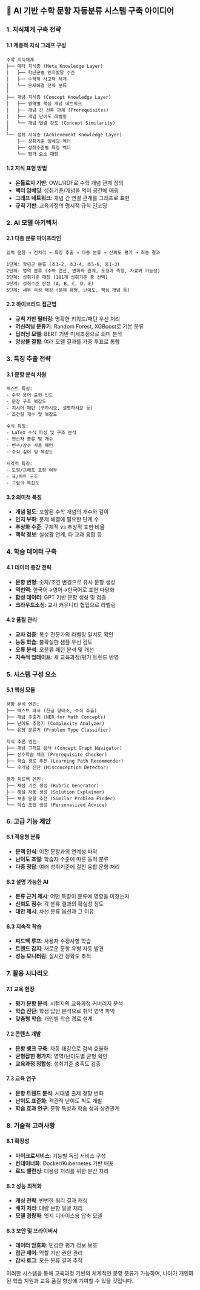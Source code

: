 ## 🧠 AI 기반 수학 문항 자동분류 시스템 구축 아이디어

### 1. 지식체계 구축 전략

#### 1.1 계층적 지식 그래프 구성
```
수학 지식체계
├── 메타 지식층 (Meta Knowledge Layer)
│   ├── 학년군별 인지발달 수준
│   ├── 수학적 사고력 체계
│   └── 문제해결 전략 분류
│
├── 개념 지식층 (Concept Knowledge Layer)
│   ├── 영역별 핵심 개념 네트워크
│   ├── 개념 간 선후 관계 (Prerequisites)
│   ├── 개념 난이도 레벨링
│   └── 개념 연결 강도 (Concept Similarity)
│
└── 성취 지식층 (Achievement Knowledge Layer)
    ├── 성취기준 임베딩 벡터
    ├── 성취수준별 특징 벡터
    └── 평가 요소 매핑
```

#### 1.2 지식 표현 방법
- **온톨로지 기반**: OWL/RDF로 수학 개념 관계 정의
- **벡터 임베딩**: 성취기준/개념을 의미 공간에 매핑
- **그래프 네트워크**: 개념 간 연결 관계를 그래프로 표현
- **규칙 기반**: 교육과정의 명시적 규칙 인코딩

### 2. AI 모델 아키텍처

#### 2.1 다층 분류 파이프라인
```
입력 문항 → 전처리 → 특징 추출 → 다중 분류 → 신뢰도 평가 → 최종 결과

1단계: 학년군 분류 (초1-2, 초3-4, 초5-6, 중1-3)
2단계: 영역 분류 (수와 연산, 변화와 관계, 도형과 측정, 자료와 가능성)
3단계: 성취기준 매칭 (181개 성취기준 중 선택)
4단계: 성취수준 판정 (A, B, C, D, E)
5단계: 세부 속성 태깅 (문제 유형, 난이도, 핵심 개념 등)
```

#### 2.2 하이브리드 접근법
- **규칙 기반 필터링**: 명확한 키워드/패턴 우선 처리
- **머신러닝 분류기**: Random Forest, XGBoost로 기본 분류
- **딥러닝 모델**: BERT 기반 미세조정으로 의미 분석
- **앙상블 결합**: 여러 모델 결과를 가중 투표로 통합

### 3. 특징 추출 전략

#### 3.1 문항 분석 차원
```
텍스트 특징:
- 수학 용어 출현 빈도
- 문장 구조 복잡도
- 지시어 패턴 (구하시오, 설명하시오 등)
- 조건절 개수 및 복잡도

수식 특징:
- LaTeX 수식 파싱 및 구조 분석
- 연산자 종류 및 개수
- 변수/상수 사용 패턴
- 수식 깊이 및 복잡도

시각적 특징:
- 도형/그래프 포함 여부
- 표/차트 구조
- 그림의 복잡도
```

#### 3.2 의미적 특징
- **개념 밀도**: 포함된 수학 개념의 개수와 깊이
- **인지 부하**: 문제 해결에 필요한 단계 수
- **추상화 수준**: 구체적 vs 추상적 표현 비율
- **맥락 정보**: 실생활 연계, 타 교과 융합 등

### 4. 학습 데이터 구축

#### 4.1 데이터 증강 전략
- **문항 변형**: 숫자/조건 변경으로 유사 문항 생성
- **역번역**: 한국어→영어→한국어로 표현 다양화
- **합성 데이터**: GPT 기반 문항 생성 및 검증
- **크라우드소싱**: 교사 커뮤니티 협업으로 라벨링

#### 4.2 품질 관리
- **교차 검증**: 복수 전문가의 라벨링 일치도 확인
- **능동 학습**: 불확실한 샘플 우선 검토
- **오류 분석**: 오분류 패턴 분석 및 개선
- **지속적 업데이트**: 새 교육과정/평가 트렌드 반영

### 5. 시스템 구성 요소

#### 5.1 핵심 모듈
```
문항 분석 엔진:
├── 텍스트 파서 (한글 형태소, 수식 추출)
├── 개념 추출기 (NER for Math Concepts)
├── 난이도 추정기 (Complexity Analyzer)
└── 유형 분류기 (Problem Type Classifier)

지식 추론 엔진:
├── 개념 그래프 탐색 (Concept Graph Navigator)
├── 선수학습 체크 (Prerequisite Checker)
├── 학습 경로 추천 (Learning Path Recommender)
└── 오개념 진단 (Misconception Detector)

평가 피드백 엔진:
├── 채점 기준 생성 (Rubric Generator)
├── 해설 자동 생성 (Solution Explainer)
├── 보충 문항 추천 (Similar Problem Finder)
└── 학습 조언 생성 (Personalized Advice)
```

### 6. 고급 기능 제안

#### 6.1 적응형 분류
- **문맥 인식**: 이전 문항과의 연계성 파악
- **난이도 조절**: 학습자 수준에 따른 동적 분류
- **다중 정답**: 여러 성취기준에 걸친 융합 문항 처리

#### 6.2 설명 가능한 AI
- **분류 근거 제시**: 어떤 특징이 분류에 영향을 미쳤는지
- **신뢰도 점수**: 각 분류 결과의 확실성 정도
- **대안 제시**: 차선 분류 옵션과 그 이유

#### 6.3 지속적 학습
- **피드백 루프**: 사용자 수정사항 학습
- **트렌드 감지**: 새로운 문항 유형 자동 발견
- **성능 모니터링**: 실시간 정확도 추적

### 7. 활용 시나리오

#### 7.1 교육 현장
- **평가 문항 분석**: 시험지의 교육과정 커버리지 분석
- **학습 진단**: 학생 답안 분석으로 취약 영역 파악
- **맞춤형 학습**: 개인별 학습 경로 설계

#### 7.2 콘텐츠 개발
- **문항 뱅크 구축**: 자동 태깅으로 검색 효율화
- **균형잡힌 평가지**: 영역/난이도별 균형 확인
- **교육과정 정합성**: 성취기준 충족도 검증

#### 7.3 교육 연구
- **문항 트렌드 분석**: 시대별 출제 경향 변화
- **난이도 표준화**: 객관적 난이도 척도 개발
- **학습 효과 연구**: 문항 특성과 학습 성과 상관관계

### 8. 기술적 고려사항

#### 8.1 확장성
- **마이크로서비스**: 기능별 독립 서비스 구성
- **컨테이너화**: Docker/Kubernetes 기반 배포
- **로드 밸런싱**: 대용량 처리를 위한 분산 처리

#### 8.2 성능 최적화
- **캐싱 전략**: 빈번한 쿼리 결과 캐싱
- **배치 처리**: 대량 문항 일괄 처리
- **모델 경량화**: 엣지 디바이스용 압축 모델

#### 8.3 보안 및 프라이버시
- **데이터 암호화**: 민감한 평가 정보 보호
- **접근 제어**: 역할 기반 권한 관리
- **감사 로그**: 모든 분류 결과 추적

이러한 시스템을 통해 교육과정 기반의 체계적인 문항 분류가 가능하며, 나아가 개인화된 학습 지원과 교육 품질 향상에 기여할 수 있을 것입니다.